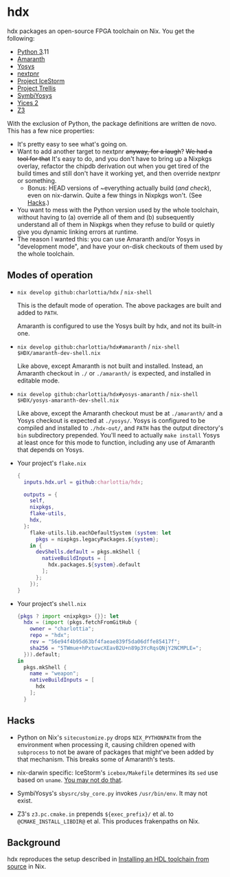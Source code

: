 # hdx 

hdx packages an open-source FPGA toolchain on Nix.  You get the following:

* [Python 3].11
* [Amaranth]
* [Yosys]
* [nextpnr]
* [Project IceStorm]
* [Project Trellis]
* [SymbiYosys]
* [Yices 2]
* [Z3]

With the exclusion of Python, the package definitions are written de novo.  This
has a few nice properties:

* It's pretty easy to see what's going on.
* Want to add another target to nextpnr ~~anyway, for a laugh~~?  ~~We had
  a tool for that~~ It's easy to do, and you don't have to bring up a Nixpkgs
  overlay, refactor the chipdb derivation out when you get tired of the build
  times and still don't have it working yet, and then override nextpnr or
  something.
  * Bonus: HEAD versions of ~everything actually build (*and check*), even on
    nix-darwin.  Quite a few things in Nixpkgs won't.  (See [Hacks](#hacks).)
* You want to mess with the Python version used by the whole toolchain, without
  having to (a) override all of them and (b) subsequently understand all of
  them in Nixpkgs when they refuse to build or quietly give you dynamic linking
  errors at runtime.
* The reason I wanted this: you can use Amaranth and/or Yosys in "development
  mode", and have your on-disk checkouts of them used by the whole toolchain.

[Python 3]: https://www.python.org/
[Amaranth]: https://github.com/amaranth-lang/amaranth
[Yosys]: https://github.com/YosysHQ/yosys
[nextpnr]: https://github.com/YosysHQ/nextpnr
[Project IceStorm]: https://github.com/YosysHQ/icestorm
[Project Trellis]: https://github.com/YosysHQ/prjtrellis
[SymbiYosys]: https://github.com/YosysHQ/sby
[Yices 2]: https://github.com/SRI-CSL/yices2
[Z3]: https://github.com/Z3Prover/z3


## Modes of operation

* `nix develop github:charlottia/hdx` / `nix-shell`

  This is the default mode of operation.  The above packages are built and added
  to `PATH`.

  Amaranth is configured to use the Yosys built by hdx, and not its built-in
  one.

* `nix develop github:charlottia/hdx#amaranth` / `nix-shell $HDX/amaranth-dev-shell.nix`

  Like above, except Amaranth is not built and installed.  Instead, an Amaranth
  checkout in `./` or `./amaranth/` is expected, and installed in editable
  mode.

* `nix develop github:charlottia/hdx#yosys-amaranth` / `nix-shell $HDX/yosys-amaranth-dev-shell.nix`

  Like above, except the Amaranth checkout must be at `./amaranth/` and
  a Yosys checkout is expected at `./yosys/`.  Yosys is configured to
  be compiled and installed to `./hdx-out/`, and `PATH` has the output
  directory's `bin` subdirectory prepended.  You'll need to actually `make
  install` Yosys at least once for this mode to function, including any use of
  Amaranth that depends on Yosys.

* Your project's `flake.nix`

  ```nix
  {
    inputs.hdx.url = github:charlottia/hdx;

    outputs = {
      self,
      nixpkgs,
      flake-utils,
      hdx,
    }:
      flake-utils.lib.eachDefaultSystem (system: let
        pkgs = nixpkgs.legacyPackages.${system};
      in {
        devShells.default = pkgs.mkShell {
          nativeBuildInputs = [
            hdx.packages.${system}.default
          ];
        };
      });
  }
  ```

* Your project's `shell.nix`

  ```nix
  {pkgs ? import <nixpkgs> {}}: let
    hdx = (import (pkgs.fetchFromGitHub {
      owner = "charlottia";
      repo = "hdx";
      rev = "56e94f4b95d63bf4faeae839f5da06dffe85417f";
      sha256 = "5TWmue+hPxtuwcXEavB2U+n89p3YcRqsQNjY2NCMPLE=";
    })).default;
  in
    pkgs.mkShell {
      name = "weapon";
      nativeBuildInputs = [
        hdx
      ];
    }
  ```


## Hacks

* Python on Nix's `sitecustomize.py` drops `NIX_PYTHONPATH` from the
  environment when processing it, causing children opened with `subprocess` to
  not be aware of packages that might've been added by that mechanism.  This
  breaks some of Amaranth's tests.

* nix-darwin specific: IceStorm's `icebox/Makefile` determines its `sed` use
  based on `uname`.  [You may not do that].

  [You may not do that]: https://aperture.ink/@charlotte/110737824873379605

* SymbiYosys's `sbysrc/sby_core.py` invokes `/usr/bin/env`.  It may not
  exist.

* Z3's `z3.pc.cmake.in` prepends `${exec_prefix}/` et al. to
  `@CMAKE_INSTALL_LIBDIR@` et al.  This produces frakenpaths on Nix.


## Background

hdx reproduces the setup described in [Installing an HDL toolchain from source]
in Nix.

[Installing an HDL toolchain from source]: https://notes.hrzn.ee/posts/0001-hdl-toolchain-source/

